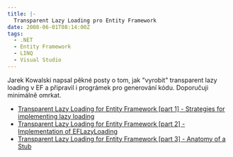 ```yaml
---
title: |-
  Transparent Lazy Loading pro Entity Framework
date: 2008-06-01T08:14:00Z
tags:
  - .NET
  - Entity Framework
  - LINQ
  - Visual Studio
---
```

Jarek Kowalski napsal pěkné posty o tom, jak "vyrobit" transparent lazy loading v EF a připravil i prográmek pro generování kódu. Doporučuji minimálně omrkat.

* [Transparent Lazy Loading for Entity Framework [part 1] - Strategies for implementing lazy loading][1]
* [Transparent Lazy Loading for Entity Framework [part 2] - Implementation of EFLazyLoading][2]
* [Transparent Lazy Loading for Entity Framework [part 3] - Anatomy of a Stub][3]

[1]: http://blogs.msdn.com/jkowalski/archive/2008/05/12/transparent-lazy-loading-for-entity-framework-part-1.aspx
[2]: http://blogs.msdn.com/jkowalski/archive/2008/05/12/transparent-lazy-loading-for-entity-framework-part-2.aspx
[3]: http://blogs.msdn.com/jkowalski/archive/2008/05/28/transparent-lazy-loading-for-entity-framework-part-3-anatomy-of-a-stub.aspx